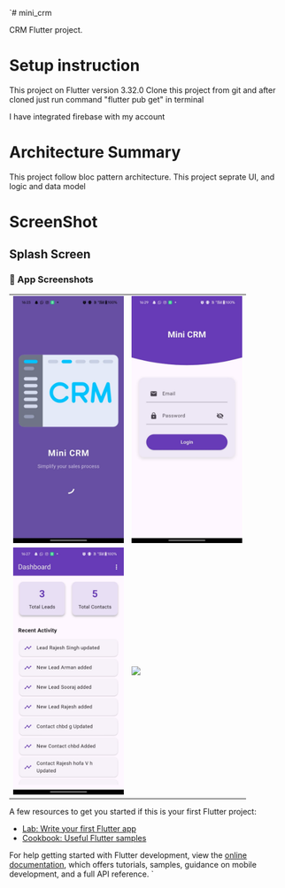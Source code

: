 `# mini_crm

CRM Flutter project.

# Setup instruction

This project on Flutter version 3.32.0
Clone this project from git and after cloned just run command "flutter pub get" in terminal

I have integrated firebase with my account 

# Architecture Summary

This project follow bloc pattern architecture.
This project seprate UI, and logic and data model


# ScreenShot


## Splash Screen
<h3>📸 App Screenshots</h3>

<table>
  <tr>
    <td><img src="images/splash.jpeg" width="200"/></td>
    <td><img src="images/login.jpeg" width="200"/></td>
  </tr>
  <tr>
    <td><img src="images/light_dashboard.jpeg" width="200"/></td>
    <td><img src="images/dark_dashboard.jpeg.png" width="200"/></td>
  </tr>
</table>


A few resources to get you started if this is your first Flutter project:

- [Lab: Write your first Flutter app](https://docs.flutter.dev/get-started/codelab)
- [Cookbook: Useful Flutter samples](https://docs.flutter.dev/cookbook)

For help getting started with Flutter development, view the
[online documentation](https://docs.flutter.dev/), which offers tutorials,
samples, guidance on mobile development, and a full API reference.
`